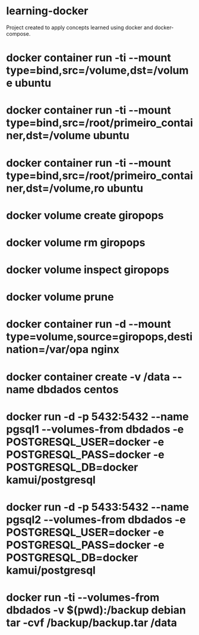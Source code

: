 # learning-docker

Project created to apply concepts learned using docker and docker-compose.

# docker container run -ti --mount type=bind,src=/volume,dst=/volume ubuntu
# docker container run -ti --mount type=bind,src=/root/primeiro_container,dst=/volume ubuntu
# docker container run -ti --mount type=bind,src=/root/primeiro_container,dst=/volume,ro ubuntu
# docker volume create giropops
# docker volume rm giropops
# docker volume inspect giropops
# docker volume prune
# docker container run -d --mount type=volume,source=giropops,destination=/var/opa  nginx
# docker container create -v /data --name dbdados centos
# docker run -d -p 5432:5432 --name pgsql1 --volumes-from dbdados -e POSTGRESQL_USER=docker -e POSTGRESQL_PASS=docker -e POSTGRESQL_DB=docker kamui/postgresql
# docker run -d -p 5433:5432 --name pgsql2 --volumes-from dbdados -e  POSTGRESQL_USER=docker -e POSTGRESQL_PASS=docker -e POSTGRESQL_DB=docker kamui/postgresql
# docker run -ti --volumes-from dbdados -v $(pwd):/backup debian tar -cvf /backup/backup.tar /data
